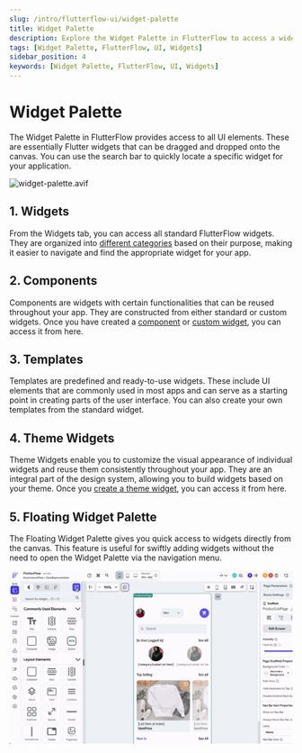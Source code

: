 ```yaml
---
slug: /intro/flutterflow-ui/widget-palette
title: Widget Palette
description: Explore the Widget Palette in FlutterFlow to access a wide range of UI elements. This feature offers an intuitive interface for dragging and dropping Flutter widgets onto your canvas.
tags: [Widget Palette, FlutterFlow, UI, Widgets]
sidebar_position: 4
keywords: [Widget Palette, FlutterFlow, UI, Widgets]
---
```


# Widget Palette

The Widget Palette in FlutterFlow provides access to all UI elements. These are essentially Flutter widgets that can be dragged and dropped onto the canvas. You can use the search bar to quickly locate a specific widget for your application.

![widget-palette.avif](imgs/widget-palette.avif)

## 1. Widgets

From the Widgets tab, you can access all standard FlutterFlow widgets. They are organized into [different categories](#) based on their purpose, making it easier to navigate and find the appropriate widget for your app.

## 2. Components

Components are widgets with certain functionalities that can be reused throughout your app. They are constructed from either standard or custom widgets. Once you have created a [component](../../resources/ui-building-blocks/components/user-defined-components/getting-started.md) or [custom widget](../../ff-concepts/adding-customization/custom-widgets.md), you can access it from here.

## 3. Templates

Templates are predefined and ready-to-use widgets. These include UI elements that are commonly used in most apps and can serve as a starting point in creating parts of the user interface. You can also create your own templates from the standard widget.

## 4. Theme Widgets

Theme Widgets enable you to customize the visual appearance of individual widgets and reuse them consistently throughout your app. They are an integral part of the design system, allowing you to build widgets based on your theme. Once you [create a theme widget](#), you can access it from here.

## 5. Floating Widget Palette

The Floating Widget Palette gives you quick access to widgets directly from the canvas. This feature is useful for swiftly adding widgets without the need to open the Widget Palette via the navigation menu.

![Floating Widget Palette](imgs/floating-widget-palette.gif)